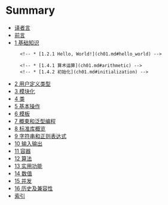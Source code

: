 # Summary

* [译者言](translation_note.md)
* [前言](README.md)
* [1 基础知识](ch01.md)
    <!-- * [1.1 导言](ch01.md#introduction) -->
    <!-- * [1.2 程序](ch01.md#programs) -->
        <!-- * [1.2.1 Hello, World!](ch01.md#hello_world) -->
    <!-- * [1.3 函数](ch01.md#functions) -->
    <!-- * [1.4 类型，变量和算术运算](ch01.md#types_variables_and_arithmetic) -->
        <!-- * [1.4.1 算术运算](ch01.md#arithmetic) -->
        <!-- * [1.4.2 初始化](ch01.md#initialization) -->
* [2 用户定义类型](ch02.md)
* [3 模块化](ch03.md)
* [4 类](ch04.md)
* [5 基本操作](ch05.md)
* [6 模板](ch06.md)
* [7 概束和泛型编程](ch07.md)
* [8 标准库概览](ch08.md)
* [9 字符串和正则表达式](ch09.md)
* [10 输入输出](ch10.md)
* [11 容器](ch11.md)
* [12 算法](ch12.md)
* [13 实用功能](ch13.md)
* [14 数值](ch14.md)
* [15 并发](ch15.md)
* [16 历史及兼容性](ch16.md)
* [索引](idx.md)
